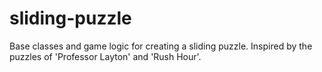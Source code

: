 # sliding-puzzle
Base classes and game logic for creating a sliding puzzle. Inspired by the puzzles of 'Professor Layton' and 'Rush Hour'.

